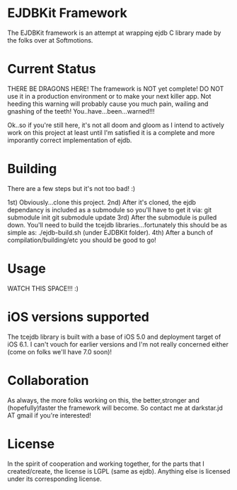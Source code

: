 EJDBKit Framework
=================

The EJDBKit framework is an attempt at wrapping ejdb C library made by the folks over at Softmotions.

Current Status
=================
THERE BE DRAGONS HERE! The framework is NOT yet complete! DO NOT use it in a production environment
or to make your next killer app. Not heeding this warning will probably cause you much pain, wailing
and gnashing of the teeth! You..have...been...warned!!!

Ok..so if you're still here, it's not all doom and gloom as I intend to actively work on this project
at least until I'm satisfied it is a complete and more imporantly correct implementation of ejdb.

Building
=================
There are a few steps but it's not too bad! :)

1st) Obviously...clone this project.
2nd) After it's cloned, the ejdb dependancy is included as a submodule so you'll have to get it via:
	git submodule init
	git submodule update
3rd) After the submodule is pulled down. You'll need to build the tcejdb libraries...fortunately
this should be as simple as:
	./ejdb-build.sh (under EJDBKit folder).
4th) After a bunch of compilation/building/etc you should be good to go!

Usage
==================
WATCH THIS SPACE!!! :)


iOS versions supported
=======================
The tcejdb library is built with a base of iOS 5.0 and deployment target of iOS 6.1.
I can't vouch for earlier versions and I'm not really concerned either (come on folks we'll have 7.0 soon)!

Collaboration
==============
As always, the more folks working on this, the better,stronger and (hopefully)faster the framework
will become. So contact me at darkstar.jd AT gmail if you're interested!

License
==============
In the spirit of cooperation and working together, for the parts that I created/create, the license is LGPL (same as ejdb). Anything else is licensed under its corresponding license.


